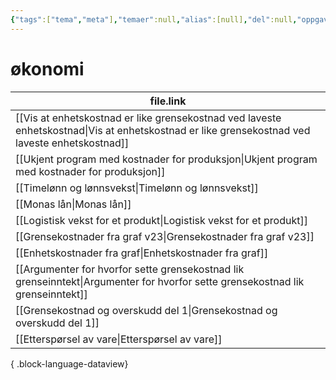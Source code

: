 ```yaml
---
{"tags":["tema","meta"],"temaer":null,"alias":[null],"del":null,"oppgave":null,"fag":null,"eksamen":null,"dg-publish":true,"title":"økonomi","date":"2023-06-01","modified":"2023-06-01","permalink":"/temaer/okonomi/","dgPassFrontmatter":true}
---
```



# økonomi
| file.link                                                                                                                                         |
| ------------------------------------------------------------------------------------------------------------------------------------------------- |
| [[Vis at enhetskostnad er like grensekostnad ved laveste enhetskostnad\|Vis at enhetskostnad er like grensekostnad ved laveste enhetskostnad]] |
| [[Ukjent program med kostnader for produksjon\|Ukjent program med kostnader for produksjon]]                                                   |
| [[Timelønn og lønnsvekst\|Timelønn og lønnsvekst]]                                                                                             |
| [[Monas lån\|Monas lån]]                                                                                                                       |
| [[Logistisk vekst for et produkt\|Logistisk vekst for et produkt]]                                                                             |
| [[Grensekostnader fra graf v23\|Grensekostnader fra graf v23]]                                                                                 |
| [[Enhetskostnader fra graf\|Enhetskostnader fra graf]]                                                                                         |
| [[Argumenter for hvorfor sette grensekostnad lik grenseinntekt\|Argumenter for hvorfor sette grensekostnad lik grenseinntekt]]                 |
| [[Grensekostnad og overskudd del 1\|Grensekostnad og overskudd del 1]]                                                                         |
| [[Etterspørsel av vare\|Etterspørsel av vare]]                                                                                                 |

{ .block-language-dataview}
